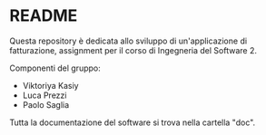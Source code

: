 # README
Questa repository è dedicata allo sviluppo di un'applicazione di fatturazione, assignment per il corso di Ingegneria del Software 2.

Componenti del gruppo: 
 * Viktoriya Kasiy
 * Luca Prezzi
 * Paolo Saglia

Tutta la documentazione del software si trova nella cartella "doc".
